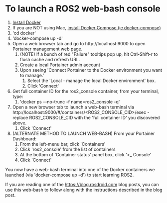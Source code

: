 # To launch a ROS2 web-bash console

1. [Install Docker](https://docs.docker.com/install/)
1. If you are NOT using Mac, [install Docker Compose (ie docker-compose)](https://docs.docker.com/compose/install/)
1. 'cd docker'
1. 'docker-compose up -d'
1. Open a web browser tab and go to http://localhost:9000 to open Portainer management web page.
   1. (NOTE) If a bunch of red "Failure" tooltips pop up, hit Ctrl-Shift-r to flush cache and refresh URL.
   1. Create a local Portainer admin account
   1. Upon seeing 'Connect Portainer to the Docker environment you want to manage.'
      1. Select the 'Local - manage the local Docker environment' box.
      1. Click 'Connect'
1. Get full container ID for the ros2_console container, from your terminal, type:
   1. 'docker ps --no-trunc -f name=ros2_console -q'
1. Open a new browser tab to launch a web-bash terminal via http://localhost:9000/#/containers/<ROS2_CONSOLE_CID>/exec - replace ROS2_CONSOLE_CID with the 'full container ID' you discovered above.
   1. Click 'Connect'
1. (ALTERNATE METHOD TO LAUNCH WEB-BASH) From your Portainer Dashboard:
   1. From the left-menu bar, click 'Containers'
   1. Click 'ros2_console' from the list of containers
   1. At the bottom of 'Container status' panel box, click '>_ Console'
   1. Click 'Connect'
   
You now have a web-bash terminal into one of the Docker containers we launched (via 'docker-compose up -d') to start learning ROS2. 

If you are reading one of the https://blog.rosdroid.com blog posts, you can use this web-bash to follow along with the instructions described in the blog post.
